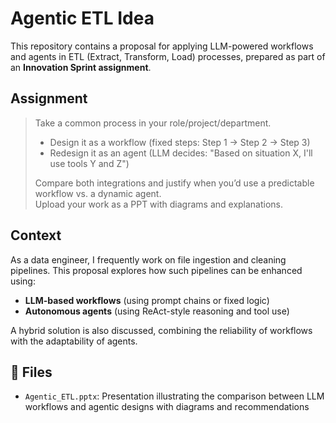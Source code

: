 # Agentic ETL Idea

This repository contains a proposal for applying LLM-powered workflows and agents in ETL (Extract, Transform, Load) processes, prepared as part of an **Innovation Sprint assignment**.

## Assignment

> Take a common process in your role/project/department.
> 
> - Design it as a workflow (fixed steps: Step 1 → Step 2 → Step 3)  
> - Redesign it as an agent (LLM decides: "Based on situation X, I'll use tools Y and Z")  
> 
> Compare both integrations and justify when you’d use a predictable workflow vs. a dynamic agent.  
> Upload your work as a PPT with diagrams and explanations.  

## Context

As a data engineer, I frequently work on file ingestion and cleaning pipelines. This proposal explores how such pipelines can be enhanced using:

- **LLM-based workflows** (using prompt chains or fixed logic)
- **Autonomous agents** (using ReAct-style reasoning and tool use)

A hybrid solution is also discussed, combining the reliability of workflows with the adaptability of agents.

## 📂 Files

- `Agentic_ETL.pptx`: Presentation illustrating the comparison between LLM workflows and agentic designs with diagrams and recommendations


